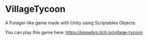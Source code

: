 # VillageTycoon
A Forager-like game made with Unity using Scriptables Objects.


You can play this game here:
https://knowbro.itch.io/village-tycoon
